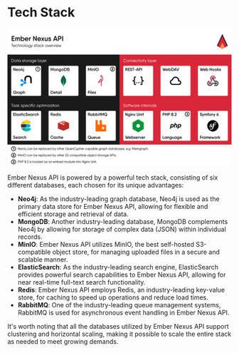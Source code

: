 # Tech Stack

![](../assets/tech-stack.png)

Ember Nexus API is powered by a powerful tech stack, consisting of six different databases, each chosen for its unique
advantages:

- **Neo4j**: As the industry-leading graph database, Neo4j is used as the primary data store for Ember Nexus API,
  allowing for flexible and efficient storage and retrieval of data.
- **MongoDB**: Another industry-leading database, MongoDB complements Neo4j by allowing for storage of complex data
  (JSON) within individual records.
- **MinIO**: Ember Nexus API utilizes MinIO, the best self-hosted S3-compatible object store, for managing uploaded
  files in a secure and scalable manner.
- **ElasticSearch**: As the industry-leading search engine, ElasticSearch provides powerful search capabilities to
  Ember Nexus API, allowing for near real-time full-text search functionality.
- **Redis**: Ember Nexus API employs Redis, an industry-leading key-value store, for caching to speed up operations
  and reduce load times.
- **RabbitMQ**: One of the industry-leading queue management systems, RabbitMQ is used for asynchronous event handling
  in Ember Nexus API.

It's worth noting that all the databases utilized by Ember Nexus API support clustering and horizontal scaling, making
it possible to scale the entire stack as needed to meet growing demands.
